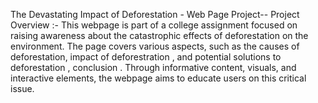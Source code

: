 The Devastating Impact of Deforestation -
Web Page Project--
Project Overview :-
This webpage is part of a college assignment focused on raising awareness about the catastrophic effects of deforestation on the environment. The page covers various aspects, such as the causes of deforestation, impact of deforestration , and potential solutions to  deforestation , conclusion . Through informative content, visuals, and interactive elements, the webpage aims to educate users on this critical issue.
